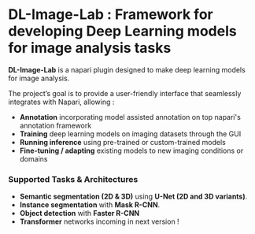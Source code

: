 # DL-Image-Lab : Framework for developing Deep Learning models for image analysis tasks


**DL-Image-Lab** is a napari plugin designed to make deep learning models for image analysis.

The project’s goal is to provide a user-friendly interface that seamlessly integrates with Napari, allowing :  

- **Annotation** incorporating model assisted annotation on top napari's annotation framework
- **Training** deep learning models on imaging datasets through the GUI
- **Running inference** using pre-trained or custom-trained models
- **Fine-tuning / adapting** existing models to new imaging conditions or domains


### Supported Tasks & Architectures  

- **Semantic segmentation (2D & 3D)** using **U-Net (2D and 3D variants)**.  
- **Instance segmentation** with **Mask R-CNN**.  
- **Object detection** with **Faster R-CNN**
- **Transformer** networks incoming in next version !










